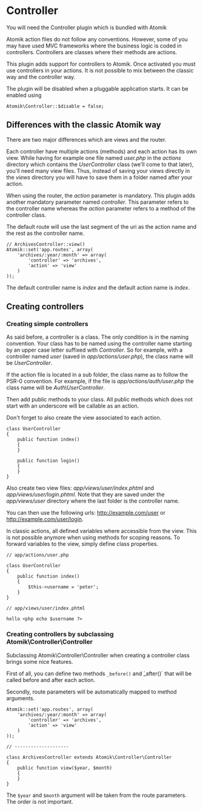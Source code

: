 
# Controller

<div class="note">You will need the Controller plugin which is bundled with Atomik</div>

Atomik action files do not follow any conventions. However, some of you may have used MVC frameworks
where the business logic is coded in controllers. Controllers are classes where their methods are
actions.

This plugin adds support for controllers to Atomik. Once activated you must use controllers in your
actions. It is not possible to mix between the classic way and the controller way.

The plugin will be disabled when a pluggable application starts. It can be enabled using

    Atomik\Controller::$disable = false;

## Differences with the classic Atomik way

There are two major differences which are views and the router.

Each controller have multiple actions (methods) and each action has its own view. While having
for example one file named *user.php* in the *actions* directory which
contains the *UserController* class (we'll come to that later), you'll need many view
files. Thus, instead of saving your views directly in the *views* directory you will have to save
them in a folder named after your action.

When using the router, the *action* parameter is mandatory. This plugin adds another mandatory
parameter named *controller*. This parameter refers to the controller name whereas the *action*
parameter refers to a method of the controller class.

The default route will use the last segment of the uri as the action name and the rest as the controller name.

    // ArchivesController::view()
    Atomik::set('app.routes', array(
	    'archives/:year/:month' => array(
		    'controller' => 'archives',
		    'action' => 'view'
	    )
    ));

The default controller name is *index* and the default action name is *index*.

## Creating controllers

### Creating simple controllers

As said before, a controller is a class. The only condition is in the naming convention. Your class has to be named
using the controller name starting by an upper case letter suffixed with *Controller*. So for example,
with a controller named *user* (saved in *app/actions/user.php*), the class name will be *UserController*. 

If the action file is located in a sub folder, the class name as to follow the PSR-0 convention.
For example, if the file is *app/actions/auth/user.php* the class name will be *Auth\UserController*.

Then add public methods to your class. All public methods which does not start with an underscore will 
be callable as an action.

Don't forget to also create the view associated to each action.

    class UserController
    {
	    public function index()
	    {
	    }
	
	    public function login()
	    {
	    }
    }

Also create two view files: *app/views/user/index.phtml* and *app/views/user/login.phtml*.
Note that they are saved under the *app/views/user* directory where the last folder is the 
controller name.

You can then use the following urls: <http://example.com/user> or <http://example.com/user/login>.

In classic actions, all defined variables where accessible from the view. This is not possible 
anymore when using methods for scoping reasons. To forward variables to the view, simply define 
class properties.

    // app/actions/user.php

    class UserController
    {
	    public function index()
	    {
		    $this->username = 'peter';
	    }
    }
    
    // app/views/user/index.phtml

    hello <php echo $username ?>

### Creating controllers by subclassing Atomik\Controller\Controller

Subclassing Atomik\Controller\Controller when creating a controller class brings some nice features.

First of all, you can define two methods `_before()` and ̀_after()`
that will be called before and after each action.

Secondly, route parameters will be automatically mapped to method arguments.

    Atomik::set('app.routes', array(
	    'archives/:year/:month' => array(
		    'controller' => 'archives',
		    'action' => 'view'
	    )
    ));
    
    // --------------------

    class ArchivesController extends Atomik\Controller\Controller
    {
	    public function view($year, $month)
	    {
	    }
    }
				
				
The `$year` and `$month` argument will be taken from the route parameters.
The order is not important.
